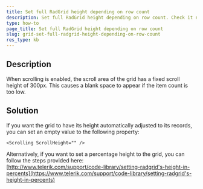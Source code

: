 ```yaml
---
title: Set full RadGrid height depending on row count
description: Set full RadGrid height depending on row count. Check it now!
type: how-to
page_title: Set full RadGrid height depending on row count
slug: grid-set-full-radgrid-height-depending-on-row-count
res_type: kb
---
```


## Description

When scrolling is enabled, the scroll area of the grid has a fixed scroll height of 300px. This causes a blank space to appear if the item  count is too low.

## Solution
  
If you want the grid to have its height automatically adjusted to its records, you can set an empty value to the following property:  

````
<Scrolling ScrollHeight="" />
````

Alternatively, if you want to set a percentage height to the grid, you can follow the steps provided here:  
[http://www.telerik.com/support/code-library/setting-radgrid's-height-in-percents](https://www.telerik.com/support/code-library/setting-radgrid's-height-in-percents)

